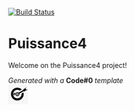 [![Build Status](https://codefirst.ddns.net/api/badges/maia.perderizet/Puissance4/status.svg)](https://codefirst.ddns.net/maia.perderizet/Puissance4)  

# Puissance4

Welcome on the Puissance4 project!  

  

_Generated with a_ **Code#0** _template_  
<img src="Documentation/doc_images/CodeFirst.png" height=40/>   